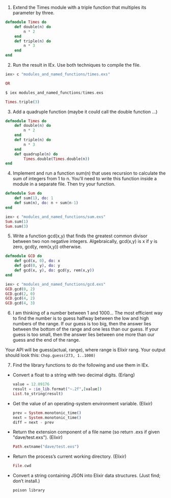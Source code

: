 1. Extend the Times module with a triple function that multiples its parameter by three.

```elixir
defmodule Times do
    def double(n) do
        n * 2
    end
    def triple(n) do
        n * 3
    end
end
```

2. Run the result in IEx. Use both techniques to compile the file.

```elixir
iex> c "modules_and_named_functions/times.exs"

OR

$ iex modules_and_named_functions/times.exs

Times.triple(3)
```

3. Add a quadruple function (maybe it could call the double function ...)

```elixir
defmodule Times do
    def double(n) do
        n * 2
    end
    def triple(n) do
        n * 3
    end
    def quadruple(n) do
        Times.double(Times.double(n))
end
```

4. Implement and run a function sum(n) that uses recursion to calculate the sum of integers from 1 to n. You'll need to write this function inside a module in a separate file. Then try your function.

```elixir
defmodule Sum do
    def sum(1), do: 1
    def sum(n), do: n + sum(n-1)
end
```

```elixir
iex> c "modules_and_named_functions/sum.exs"
Sum.sum(1)
Sum.sum(3)
```

5. Write a function gcd(x,y) that finds the greatest common divisor between two non negative integers. Algebraically, gcd(x,y) is x if y is zero, gcd(y, rem(x,y)) otherwise. 

```elixir
defmodule GCD do
    def gcd(x, 0), do: x
    def gcd(0, y), do: y
    def gcd(x, y), do: gcd(y, rem(x,y)) 
end
```

```elixir
iex> c "modules_and_named_functions/gcd.exs"
GCD.gcd(0, 2)
GCD.gcd(2, 0)
GCD.gcd(4, 2) 
GCD.gcd(4, 3) 
```

6. I am thinking of a number between 1 and 1000... The most efficient way to find the number is to guess halfway between the low and high numbers of the range. If our guess is too big, then the answer lies between the bottom of the range and one less than our guess. If your guess is too small, then the answer lies between one more than our guess and the end of the range.

Your API will be guess(actual, range), where range is Elixir rang. Your output should look this: 
`Chop.guess(273, 1..1000)`

7. Find the library functions to do the following and use them in IEx. 

- Convert a float to a string with two decimal digits. (Erlang)
    ```elixir
    value = 12.09176
    result = :io_lib.format("~.2f",[value])
    List.to_string(result)
    ```

- Get the value of an operating-system environment variable. (Elixir)

    ```elixir
    prev = System.monotonic_time()
    next = System.monotonic_time()
    diff = next - prev
    ```

- Return the extension component of a file name (so return .exs if given "dave/test.exs"). (Elixir)

    ```elixir
    Path.extname("dave/test.exs")
    ```

- Return the process’s current working directory. (Elixir)

    ```elixir
    File.cwd
    ```

- Convert a string containing JSON into Elixir data structures. (Just find; don’t install.)

    `poison library`
